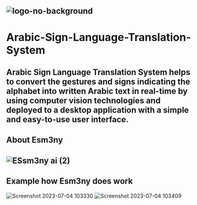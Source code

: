 ![logo-no-background](https://github.com/ayman-jamal/Arabic-Sign-Language-System-Esm3ny/assets/90726833/c3fafc3d-8d76-4640-8dba-989868db977e)
-
# Arabic-Sign-Language-Translation-System
Arabic Sign Language Translation System helps to convert the gestures and signs indicating the alphabet into written Arabic text in real-time by using computer vision technologies and deployed to a desktop application with a simple and easy-to-use user interface.
-
## About Esm3ny
![ESsm3ny ai (2)](https://github.com/ayman-jamal/Arabic-Sign-Language-System-Esm3ny/assets/90726833/89e0ba3e-b29f-4309-93fe-2ad5c0282982)
-
## Example how Esm3ny does work
![Screenshot 2023-07-04 103330](https://github.com/ayman-jamal/Arabic-Sign-Language-System-Esm3ny/assets/90726833/bac8529b-8cb0-43fd-8d08-8f0602e63040)
![Screenshot 2023-07-04 103409](https://github.com/ayman-jamal/Arabic-Sign-Language-System-Esm3ny/assets/90726833/185a278c-5d85-4f39-a52e-6391ba5530d7)
